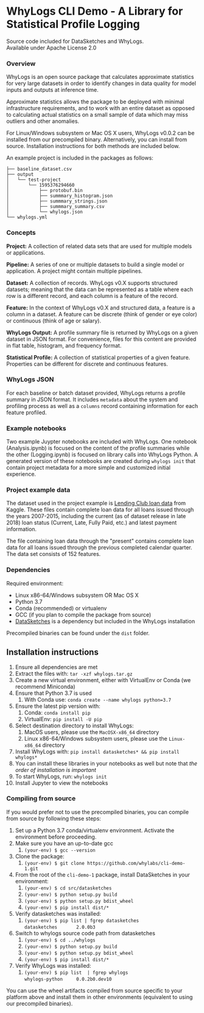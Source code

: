 # WhyLogs CLI Demo - A Library for Statistical Profile Logging

Source code included for DataSketches and WhyLogs.  
Available under Apache License 2.0

### Overview

WhyLogs is an open source package that calculates approximate statistics for very large datasets in order to identify changes in data quality for model inputs and outputs at inference time.  

Approximate statistics allows the package to be deployed with minimal infrastructure requirements, and to work with an entire dataset as opposed to calculating actual statistics on a small sample of data which may miss outliers and other anomalies.  

For Linux/Windows subsystem or Mac OS X users, WhyLogs v0.0.2 can be installed from our precompiled binary. Alternatively, you can install from source. Installation instructions for both methods are included below.

An example project is included in the packages as follows:

    ├── baseline_dataset.csv
    ├── output
    │   └── test-project
    │       └── 1595376294660
    │           ├── protobuf.bin
    │           ├── summmary_histogram.json
    │           ├── summmary_strings.json
    │           ├── summmary_summary.csv
    │           └── whylogs.json
    └── whylogs.yml

### Concepts

**Project:** A collection of related data sets that are used for multiple models or applications.

**Pipeline:** A series of one or multiple datasets to build a single model or application. A project might contain multiple pipelines.

**Dataset:** A collection of records. WhyLogs v0.X supports structured datasets; meaning that the data can be represented as a table where each row is a different record, and each column is a feature of the record. 

**Feature:** In the context of WhyLogs v0.X and structured data, a feature is a column in a dataset. A feature can be discrete (think of gender or eye color) or continuous (think of age or salary). 

**WhyLogs Output:** A profile summary file is returned by WhyLogs on a given dataset in JSON format. For convenience, files for this content are provided in flat table, histogram, and frequency format.

**Statistical Profile:** A collection of statistical properties of a given feature. Properties can be different for discrete and continuous features. 

### WhyLogs JSON

For each baseline or batch dataset provided, WhyLogs returns a profile summary in JSON format. It includes `metadata` about the system and profiling process as well as a `columns` record containing information for each feature profiled.

### Example notebooks

Two example Juypter notebooks are included with WhyLogs. One notebook (Analysis.ipynb) is focused on the content of the profile summaries while the other (Logging.ipynb) is focused on library calls into WhyLogs Python. A generated version of these notebooks are created during `whylogs init` that contain project metadata for a more simple and customized initial experience.

### Project example data

The dataset used in the project example is [Lending Club loan data](https://www.kaggle.com/wordsforthewise/lending-club) from Kaggle. These files contain complete loan data for all loans issued through the years 2007-2015, including the current (as of dataset release in late 2018) loan status (Current, Late, Fully Paid, etc.) and latest payment information.

The file containing loan data through the "present" contains complete loan data for all loans issued through the previous completed calendar quarter. The data set consists of 152 features. 

### Dependencies
Required environment:
- Linux x86-64/Windows subsystem OR Mac OS X
- Python 3.7
- Conda (recommended) or virtualenv
- GCC (if you plan to compile the package from source)
- [DataSketches](https://datasketches.apache.org/) is  a dependency but included in the WhyLogs installation

Precompiled binaries can be found under the `dist` folder. 

## Installation instructions

1. Ensure all dependencies are met
2. Extract the files with: `tar -xzf whylogs.tar.gz`
3. Create a new virtual environment, either with VirtualEnv or Conda (we recommend Miniconda)
4. Ensure that Python 3.7 is used
   1. With Conda use: `conda create --name whylogs python=3.7`
5. Ensure the latest pip version with:
   1. Conda: `conda install pip` 
   2. VirtualEnv: `pip install -U pip`
6. Select destination directory to install WhyLogs:
   1. MacOS users, please use the `MacOSX-x86_64` directory
   2. Linux x86-64/Windows subsystem users, please use the `Linux-x86_64` directory
7. Install WhyLogs with: `pip install datasketches* && pip install whylogs*`
8. You can install these libraries in your notebooks as well but note that *the order of installation is important*
9. To start WhyLogs, run: `whylogs init`
10. Install Jupyter to view the notebooks

### Compiling from source

If you would prefer not to use the precompiled binaries, you can compile from source by following these steps:
1. Set up a Python 3.7 conda/virtualenv environment. Activate the environment before proceeding.
2. Make sure you have an up-to-date gcc
   1. `(your-env) $ gcc --version `
3. Clone the package:
   1. `(your-env) $ git clone https://github.com/whylabs/cli-demo-1.git`
4. From the root of the `cli-demo-1` package, install DataSketches in your environment:
   1. `(your-env) $ cd src/datasketches`
   2. `(your-env) $ python setup.py build`
   3. `(your-env) $ python setup.py bdist_wheel`
   4. `(your-env) $ pip install dist/*`
5. Verify datasketches was installed:
   1. `(your-env) $ pip list | fgrep datasketches` <br> `datasketches       2.0.0b3`
6. Switch to whylogs source code path from datasketches
   1. `(your-env) $ cd ../whylogs`
   2. `(your-env) $ python setup.py build`
   3. `(your-env) $ python setup.py bdist_wheel`
   4. `(your-env) $ pip install dist/*`
7. Verify WhyLogs was installed:
   1. `(your-env) $ pip list  | fgrep whylogs`<br>`whylogs-python     0.0.2b0.dev10`

You can use the wheel artifacts compiled from source specific to your platform above and install them in other environments (equivalent to using our precompiled binaries).
